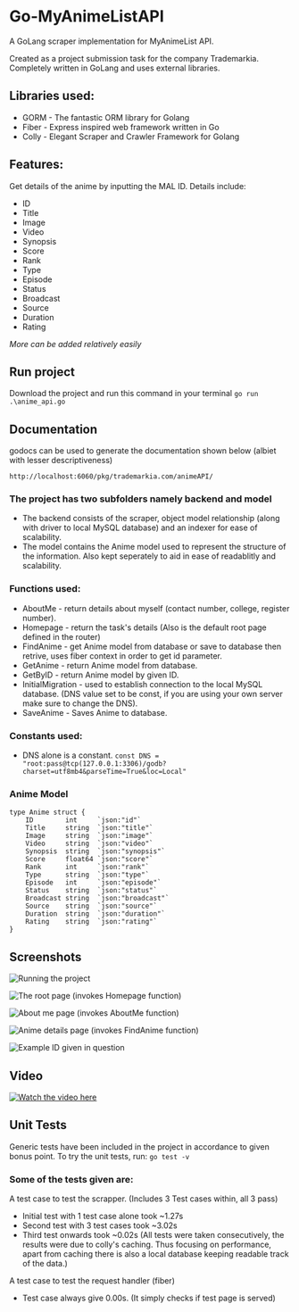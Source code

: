 # Go-MyAnimeListAPI
A GoLang scraper implementation for MyAnimeList API.

Created as a project submission task for the company Trademarkia. Completely written in GoLang and uses external libraries.

Libraries used:
---------------
* GORM - The fantastic ORM library for Golang
* Fiber - Express inspired web framework written in Go
* Colly - Elegant Scraper and Crawler Framework for Golang

Features:
---------------
Get details of the anime by inputting the MAL ID.
Details include:
* 	ID        
* 	Title    
* 	Image     
* 	Video    
* 	Synopsis  
* 	Score     
* 	Rank      
* 	Type    
* 	Episode  
* 	Status   
* 	Broadcast
* 	Source   
* 	Duration 
* 	Rating

_More can be added relatively easily_

Run project
---------------
Download the project and run this command in your terminal
```go run .\anime_api.go ```

Documentation
---------------
godocs can be used to generate the documentation shown below (albiet with lesser descriptiveness)
```godoc -http=:6060
http://localhost:6060/pkg/trademarkia.com/animeAPI/ 
```

### The project has two subfolders namely backend and model
* The backend consists of the scraper, object model relationship (along with driver to local MySQL database) and an indexer for ease of scalability.
* The model contains the Anime model used to represent the structure of the information. Also kept seperately to aid in ease of readablitly and scalability.

### Functions used:
* AboutMe - return details about myself (contact number, college, register number).
* Homepage - return the task's details (Also is the default root page defined in the router)
* FindAnime - get Anime model from database or save to database then retrive, uses fiber context in order to get id parameter.
* GetAnime - return Anime model from database.
* GetByID - return Anime model by given ID.
* InitialMigration - used to establish connection to the local MySQL database. (DNS value set to be const, if you are using your own server make sure to change the DNS).
* SaveAnime - Saves Anime to database. 

### Constants used:
* DNS alone is a constant.
```const DNS = "root:pass@tcp(127.0.0.1:3306)/godb?charset=utf8mb4&parseTime=True&loc=Local"```

### Anime Model
```
type Anime struct {
    ID        int     `json:"id"`
    Title     string  `json:"title"`
    Image     string  `json:"image"`
    Video     string  `json:"video"`
    Synopsis  string  `json:"synopsis"`
    Score     float64 `json:"score"`
    Rank      int     `json:"rank"`
    Type      string  `json:"type"`
    Episode   int     `json:"episode"`
    Status    string  `json:"status"`
    Broadcast string  `json:"broadcast"`
    Source    string  `json:"source"`
    Duration  string  `json:"duration"`
    Rating    string  `json:"rating"`
}
```

## Screenshots

![Running the project](https://user-images.githubusercontent.com/480968/131229224-bdb01065-495b-4a6a-9108-6502787886ea.png)

![The root page (invokes Homepage function)](https://user-images.githubusercontent.com/480968/131229375-4a891aec-bd17-408a-b94b-601ea2ac8c70.png)

![About me page (invokes AboutMe function)](https://user-images.githubusercontent.com/480968/131229394-e80fc19c-d3f9-4def-a302-4e7b8c03a31c.png)

![Anime details page (invokes FindAnime function)](https://user-images.githubusercontent.com/480968/131229404-5ef1498e-e774-4fb9-8d06-c860f150f7d7.png)

![Example ID given in question](https://user-images.githubusercontent.com/480968/131229439-29430d6d-20a4-47f0-9ade-4f8a4026c0be.png)


## Video
[![Watch the video here](https://img.youtube.com/vi/ZnL5h8xfhL4/0.jpg)](https://youtu.be/ZnL5h8xfhL4)

## Unit Tests
Generic tests have been included in the project in accordance to given bonus point.
To try the unit tests, run:
```go test -v```
### Some of the tests given are:
A test case to test the scrapper. (Includes 3 Test cases within, all 3 pass)
* Initial test with 1 test case alone took ~1.27s
* Second test with 3 test cases took ~3.02s
* Third test onwards took ~0.02s
(All tests were taken consecutively, the results were due to colly's caching. Thus focusing on performance, apart from caching there is also a local database keeping readable track of the data.)

A test case to test the request handler (fiber)
* Test case always give 0.00s. (It simply checks if test page is served)
